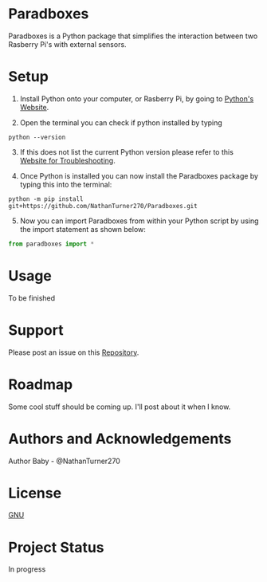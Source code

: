# Paradboxes
Paradboxes is a Python package that simplifies the interaction between two Rasberry Pi's with external sensors.

# Setup
1. Install Python onto your computer, or Rasberry Pi, by going to [Python's Website](https://www.python.org/downloads/).

2. Open the terminal you can check if python installed by typing
~~~shell
python --version
~~~

3. If this does not list the current Python version please refer to this [Website for Troubleshooting](https://www.pythoncentral.io/add-python-to-path-python-is-not-recognized-as-an-internal-or-external-command/).

4. Once Python is installed you can now install the Paradboxes package by typing this into the terminal:
~~~shell
python -m pip install git+https://github.com/NathanTurner270/Paradboxes.git
~~~

5. Now you can import Paradboxes from within your Python script by using the import statement as shown below:
~~~python
from paradboxes import *
~~~

# Usage

To be finished

# Support

Please post an issue on this [Repository](https://github.com/NathanTurner270/Paradboxes/issues).

# Roadmap
Some cool stuff should be coming up. I'll post about it when I know.

# Authors and Acknowledgements
Author Baby - @NathanTurner270

# License
[GNU](https://choosealicense.com/licenses/gpl-3.0/)

# Project Status
In progress
